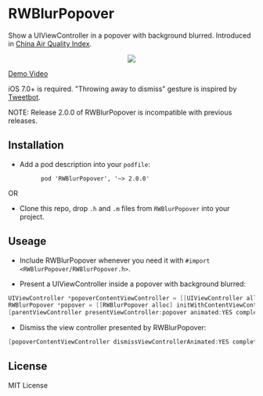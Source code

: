 RWBlurPopover
=============

Show a UIViewController in a popover with background blurred. Introduced in [China Air Quality Index](http://air.fresh-ideas.cc).

<p align="center">
    <a href="http://zhangbin.cc/temp/RWBlurPopover2/demo.mp4"><img src="http://zhangbin.cc/temp/RWBlurPopover2/demo.gif" /></a>
</p>

[Demo Video](http://zhangbin.cc/temp/RWBlurPopover2/demo.mp4)

iOS 7.0+ is required. "Throwing away to dismiss" gesture is inspired by [Tweetbot](http://tapbots.com/software/tweetbot/).

NOTE: Release 2.0.0 of RWBlurPopover is incompatible with previous releases.

Installation
----

- Add a pod description into your `podfile`:

            pod 'RWBlurPopover', '~> 2.0.0'

OR

- Clone this repo, drop `.h` and `.m` files from `RWBlurPopover` into your project.

Useage
----
- Include RWBlurPopover whenever you need it with `#import <RWBlurPopover/RWBlurPopover.h>`.

- Present a UIViewController inside a popover with background blurred:

```objective-c
UIViewController *popoverContentViewController = [[UIViewController alloc] initWithNibName:nil bundle:nil];
RWBlurPopover *popover = [[RWBlurPopover alloc] initWithContentViewController:vc];
[parentViewController presentViewController:popover animated:YES completion:nil];
```

- Dismiss the view controller presented by RWBlurPopover:

```objective-c
[popoverContentViewController dismissViewControllerAnimated:YES completion:nil];
```

License
----
MIT License

